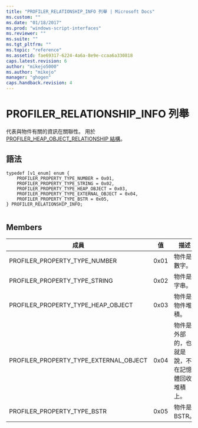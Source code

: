 ```yaml
---
title: "PROFILER_RELATIONSHIP_INFO 列舉 | Microsoft Docs"
ms.custom: ""
ms.date: "01/18/2017"
ms.prod: "windows-script-interfaces"
ms.reviewer: ""
ms.suite: ""
ms.tgt_pltfrm: ""
ms.topic: "reference"
ms.assetid: fae69317-6224-4a6a-8e9e-ccaa6a330818
caps.latest.revision: 6
author: "mikejo5000"
ms.author: "mikejo"
manager: "ghogen"
caps.handback.revision: 4
---
```

# PROFILER_RELATIONSHIP_INFO 列舉
代表與物件有關的資訊在關聯性。  用於 [PROFILER\_HEAP\_OBJECT\_RELATIONSHIP 結構](../../winscript/reference/profiler-heap-object-relationship-structure.md)。  
  
## 語法  
  
```  
typedef [v1_enum] enum {  
    PROFILER_PROPERTY_TYPE_NUMBER = 0x01,  
    PROFILER_PROPERTY_TYPE_STRING = 0x02,  
    PROFILER_PROPERTY_TYPE_HEAP_OBJECT = 0x03,  
    PROFILER_PROPERTY_TYPE_EXTERNAL_OBJECT = 0x04,  
    PROFILER_PROPERTY_TYPE_BSTR = 0x05,  
} PROFILER_RELATIONSHIP_INFO;  
  
```  
  
## Members  
  
|成員|值|描述|  
|--------|-------|--------|  
|PROFILER\_PROPERTY\_TYPE\_NUMBER|0x01|物件是數字。|  
|PROFILER\_PROPERTY\_TYPE\_STRING|0x02|物件是字串。|  
|PROFILER\_PROPERTY\_TYPE\_HEAP\_OBJECT|0x03|物件是物件堆積。|  
|PROFILER\_PROPERTY\_TYPE\_EXTERNAL\_OBJECT|0x04|物件是外部的，也就是說，不在記憶體回收堆積上。|  
|PROFILER\_PROPERTY\_TYPE\_BSTR|0x05|物件是 BSTR。|